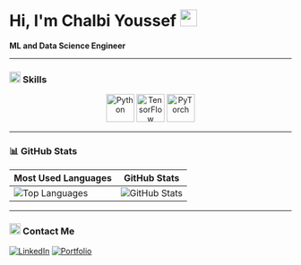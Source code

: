

# Hi, I'm Chalbi Youssef <img src="https://media.giphy.com/media/hvRJCLFzcasrR4ia7z/giphy.gif" width="30px">

**ML and Data Science Engineer**

---

### <img src="https://img.icons8.com/emoji/48/000000/magic-wand-emoji.png" width="20"/> Skills

<p align="center">
  <img src="https://your-gif-link.com/python.gif" alt="Python" width="50"/>
  <img src="https://your-gif-link.com/tensorflow.gif" alt="TensorFlow" width="50"/>
  <img src="https://your-gif-link.com/pytorch.gif" alt="PyTorch" width="50"/>
</p>

---

### 📊 GitHub Stats

| Most Used Languages | GitHub Stats |
|---------------------|--------------|
| ![Top Languages](https://github-readme-stats.vercel.app/api/top-langs/?ChYoussef02=ChYoussef02&layout=compact&theme=dark) | ![GitHub Stats](https://github-readme-stats.vercel.app/api?ChYoussef02=ChYoussef02&show_icons=true&theme=dark) |

---

### <img src="https://img.icons8.com/emoji/48/000000/laptop-emoji.png" width="20"/> Contact Me

[![LinkedIn](https://img.shields.io/badge/LinkedIn-YourName-blue?logo=linkedin&style=for-the-badge)](https://linkedin.com/in/https://www.linkedin.com/in/youssef-chalbi-0584a9182/)
[![Portfolio](https://img.shields.io/badge/Portfolio-Visit-red?style=for-the-badge)](https://yourwebsite.com)
